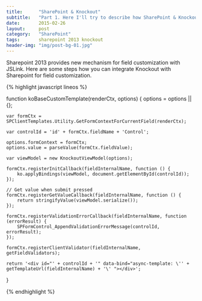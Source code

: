 ```yaml
---
title:      "SharePoint & Knockout"
subtitle:   "Part 1. Here I'll try to describe how SharePoint & Knockout were integrated together"
date:       2015-02-26
layout:     post
category: 	"SharePoint"
tags:		sharepoint 2013 knockout
header-img: "img/post-bg-01.jpg"
---
```


Sharepoint 2013 provides new mechanism for field customization with JSLink. Here are some steps how you can integrate Knockout with Sharepoint for field customization.

{% highlight javascript lineos %}

function koBaseCustomTemplate(renderCtx, options) {
	options = options || {};

	var formCtx = SPClientTemplates.Utility.GetFormContextForCurrentField(renderCtx);

	var controlId = 'id' + formCtx.fieldName + 'Control';

	options.formContext = formCtx;
	options.value = parseValue(formCtx.fieldValue);

	var viewModel = new KnockoutViewModel(options);

	formCtx.registerInitCallback(fieldInternalName, function () {
		ko.applyBindings(viewModel, document.getElementById(controlId));
	});

	// Get value when submit pressed
	formCtx.registerGetValueCallback(fieldInternalName, function () {
		return stringifyValue(viewModel.serialize());
	});

	formCtx.registerValidationErrorCallback(fieldInternalName, function (errorResult) {
		SPFormControl_AppendValidationErrorMessage(controlId, errorResult);
	});

	formCtx.registerClientValidator(fieldInternalName, getFieldValidators);

	return '<div id="' + controlId + '" data-bind="async-template: \'' + getTemplateUrl(fieldInternalName) + '\' "></div>';
}

{% endhighlight %}